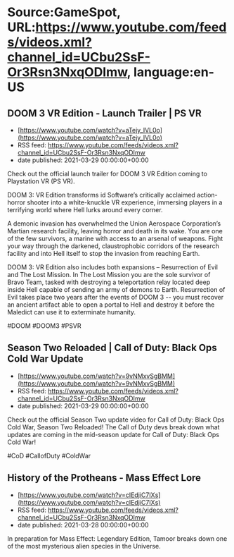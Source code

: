# Source:GameSpot, URL:https://www.youtube.com/feeds/videos.xml?channel_id=UCbu2SsF-Or3Rsn3NxqODImw, language:en-US

## DOOM 3 VR Edition - Launch Trailer | PS VR
 - [https://www.youtube.com/watch?v=aTejy_IVL0o](https://www.youtube.com/watch?v=aTejy_IVL0o)
 - RSS feed: https://www.youtube.com/feeds/videos.xml?channel_id=UCbu2SsF-Or3Rsn3NxqODImw
 - date published: 2021-03-29 00:00:00+00:00

Check out the official launch trailer for DOOM 3 VR Edition coming to Playstation VR (PS VR). 

DOOM 3: VR Edition transforms id Software’s critically acclaimed action-horror shooter into a white-knuckle VR experience, immersing players in a terrifying world where Hell lurks around every corner.

A demonic invasion has overwhelmed the Union Aerospace Corporation’s Martian research facility, leaving horror and death in its wake. You are one of the few survivors, a marine with access to an arsenal of weapons. Fight your way through the darkened, claustrophobic corridors of the research facility and into Hell itself to stop the invasion from reaching Earth.  

DOOM 3: VR Edition also includes both expansions – Resurrection of Evil and The Lost Mission. In The Lost Mission you are the sole survivor of Bravo Team, tasked with destroying a teleportation relay located deep inside Hell capable of sending an army of demons to Earth. Resurrection of Evil takes place two years after the events of DOOM 3 -- you must recover an ancient artifact able to open a portal to Hell and destroy it before the Maledict can use it to exterminate humanity.

#DOOM #DOOM3 #PSVR

## Season Two Reloaded | Call of Duty: Black Ops Cold War Update
 - [https://www.youtube.com/watch?v=9vNMxvSgBMM](https://www.youtube.com/watch?v=9vNMxvSgBMM)
 - RSS feed: https://www.youtube.com/feeds/videos.xml?channel_id=UCbu2SsF-Or3Rsn3NxqODImw
 - date published: 2021-03-29 00:00:00+00:00

Check out the official Season Two update video for Call of Duty: Black Ops Cold War, Season Two Reloaded! The Call of Duty devs break down what updates are coming in the mid-season update for Call of Duty: Black Ops Cold War! 

#CoD #CallofDuty #ColdWar

## History of the Protheans - Mass Effect Lore
 - [https://www.youtube.com/watch?v=cIEdjiC7IXs](https://www.youtube.com/watch?v=cIEdjiC7IXs)
 - RSS feed: https://www.youtube.com/feeds/videos.xml?channel_id=UCbu2SsF-Or3Rsn3NxqODImw
 - date published: 2021-03-28 00:00:00+00:00

In preparation for Mass Effect: Legendary Edition, Tamoor breaks down one of the most mysterious alien species in the Universe.

